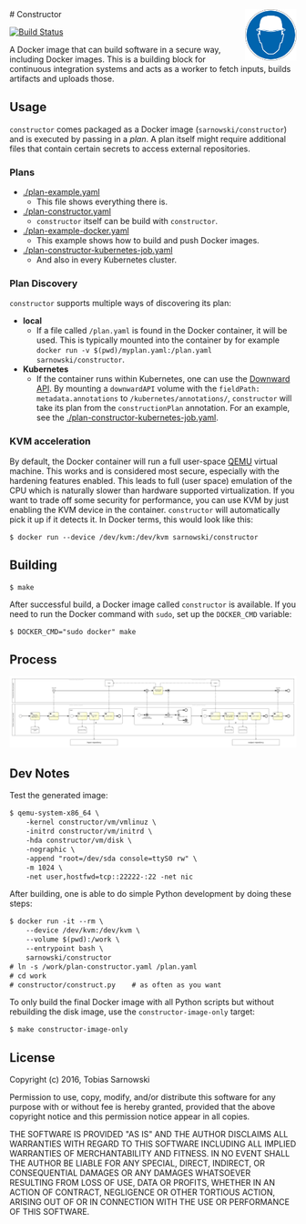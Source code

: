 <img src="head.png" align="right" height="90"/>
# Constructor

[![Build Status](https://travis-ci.org/sarnowski/constructor.svg?branch=master)](https://travis-ci.org/sarnowski/constructor)

A Docker image that can build software in a secure way, including Docker images. This is a building block for
continuous integration systems and acts as a worker to fetch inputs, builds artifacts and uploads those.

## Usage

`constructor` comes packaged as a Docker image (`sarnowski/constructor`) and is executed by passing in a *plan*.
A plan itself might require additional files that contain certain secrets to access external repositories.

### Plans

* [./plan-example.yaml](plan-example.yaml)
  * This file shows everything there is.
* [./plan-constructor.yaml](plan-constructor.yaml)
  * `constructor` itself can be build with `constructor`.
* [./plan-example-docker.yaml](plan-example-docker.yaml)
  * This example shows how to build and push Docker images.
* [./plan-constructor-kubernetes-job.yaml](plan-constructor-kubernetes-job.yaml)
  * And also in every Kubernetes cluster.

### Plan Discovery

`constructor` supports multiple ways of discovering its plan:

* **local**
  * If a file called `/plan.yaml` is found in the Docker container, it will be used. This is typically mounted into the
    container by for example `docker run -v $(pwd)/myplan.yaml:/plan.yaml sarnowski/constructor`.
* **Kubernetes**
  * If the container runs within Kubernetes, one can use the
    [Downward API](http://kubernetes.io/docs/user-guide/downward-api/). By mounting a `downwardAPI` volume with the 
    `fieldPath: metadata.annotations` to `/kubernetes/annotations/`, `constructor` will take its plan from the
    `constructionPlan` annotation. For an example, see the
    [./plan-constructor-kubernetes-job.yaml](plan-constructor-kubernetes-job.yaml).

### KVM acceleration

By default, the Docker container will run a full user-space [QEMU](http://www.qemu.org) virtual machine. This works
and is considered most secure, especially with the hardening features enabled. This leads to full (user space)
emulation of the CPU which is naturally slower than hardware supported virtualization. If you want to trade off some 
security for performance, you can use KVM by just enabling the KVM device in the container. `constructor` will
automatically pick it up if it detects it. In Docker terms, this would look like this:

    $ docker run --device /dev/kvm:/dev/kvm sarnowski/constructor

## Building

    $ make

After successful build, a Docker image called `constructor` is available. If you need to run the Docker command with
`sudo`, set up the `DOCKER_CMD` variable:

    $ DOCKER_CMD="sudo docker" make

## Process

[![Constructor BPMN diagram](constructor.png)](constructor.png)

## Dev Notes

Test the generated image:

    $ qemu-system-x86_64 \
        -kernel constructor/vm/vmlinuz \
        -initrd constructor/vm/initrd \
        -hda constructor/vm/disk \
        -nographic \
        -append "root=/dev/sda console=ttyS0 rw" \
        -m 1024 \
        -net user,hostfwd=tcp::22222-:22 -net nic

After building, one is able to do simple Python development by doing these steps:

    $ docker run -it --rm \
        --device /dev/kvm:/dev/kvm \
        --volume $(pwd):/work \
        --entrypoint bash \
        sarnowski/constructor
    # ln -s /work/plan-constructor.yaml /plan.yaml
    # cd work
    # constructor/construct.py    # as often as you want

To only build the final Docker image with all Python scripts but without rebuilding the disk image, use the
`constructor-image-only` target:

    $ make constructor-image-only

## License

Copyright (c) 2016, Tobias Sarnowski

Permission to use, copy, modify, and/or distribute this software for any purpose with or without fee is hereby granted,
provided that the above copyright notice and this permission notice appear in all copies.

THE SOFTWARE IS PROVIDED "AS IS" AND THE AUTHOR DISCLAIMS ALL WARRANTIES WITH REGARD TO THIS SOFTWARE INCLUDING ALL
IMPLIED WARRANTIES OF MERCHANTABILITY AND FITNESS. IN NO EVENT SHALL THE AUTHOR BE LIABLE FOR ANY SPECIAL, DIRECT,
INDIRECT, OR CONSEQUENTIAL DAMAGES OR ANY DAMAGES WHATSOEVER RESULTING FROM LOSS OF USE, DATA OR PROFITS, WHETHER IN AN
ACTION OF CONTRACT, NEGLIGENCE OR OTHER TORTIOUS ACTION, ARISING OUT OF OR IN CONNECTION WITH THE USE OR PERFORMANCE OF
THIS SOFTWARE.
